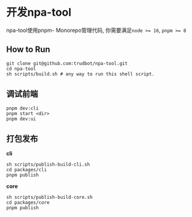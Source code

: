 # 开发npa-tool
npa-tool使用pnpm- Monorepo管理代码, 你需要满足`node >= 16`, `pnpm >= 8`

## How to Run
```shell
git clone git@github.com:trudbot/npa-tool.git
cd npa-tool
sh scripts/build.sh # any way to run this shell script.
```
## 调试前端
```shell
pnpm dev:cli
pnpm start <dir>
pnpm dev:ui
```

## 打包发布

**cli**

```shell
sh scripts/publish-build-cli.sh
cd packages/cli
pnpm publish
```

**core**

```shell
sh scripts/publish-build-core.sh
cd packages/core
pnpm publish
```
